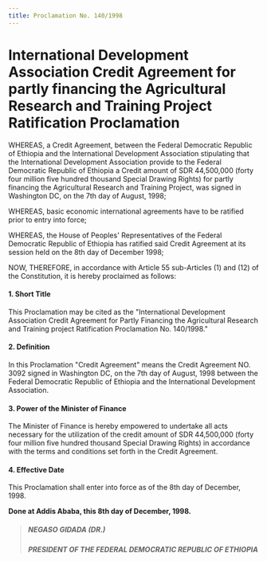 ```yaml
---
title: Proclamation No. 140/1998
---
```


# International Development Association Credit Agreement for partly financing the Agricultural Research and Training Project Ratification Proclamation

WHEREAS, a Credit Agreement, between the Federal Democratic Republic of Ethiopia and the International Development Association stipulating that the International Development Association provide to the Federal Democratic Republic of Ethiopia a Credit amount of SDR 44,500,000 (forty four million five hundred thousand Special Drawing Rights) for partly financing the Agricultural Research and Training Project, was signed in Washington DC, on the 7th day of August, 1998;

WHEREAS, basic economic international agreements have to be ratified prior to entry into force;

WHEREAS, the House of Peoples' Representatives of the Federal Democratic Republic of Ethiopia has ratified said Credit Agreement at its session held on the 8th day of December 1998;

NOW, THEREFORE, in accordance with Article 55 sub-Articles (1) and (12) of the Constitution, it is hereby proclaimed as follows:

#### 1. Short Title

This Proclamation may be cited as the "International Development Association Credit Agreement for Partly Financing the Agricultural Research and Training project Ratification Proclamation No. 140/1998."

#### 2. Definition

In this Proclamation "Credit Agreement" means the Credit Agreement NO. 3092 signed in Washington DC, on the 7th day of August, 1998 between the Federal Democratic Republic of Ethiopia and the International Development Association.

#### 3. Power of the Minister of Finance

The Minister of Finance is hereby empowered to undertake all acts necessary for the utilization of the credit amount of SDR 44,500,000 (forty four million five hundred thousand Special Drawing Rights) in accordance with the terms and conditions set forth in the Credit Agreement.

#### 4. Effective Date

This Proclamation shall enter into force as of the 8th day of December, 1998.

**Done at Addis Ababa, this 8th day of December, 1998.**

> ##### NEGASO GIDADA (DR.)
>
> ##### PRESIDENT OF THE FEDERAL DEMOCRATIC REPUBLIC OF ETHIOPIA